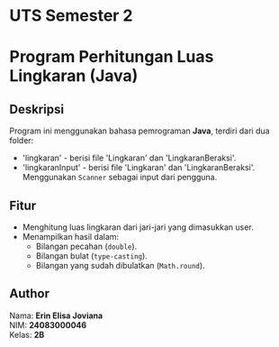 # UTS Semester 2  

# Program Perhitungan Luas Lingkaran (Java)    
## Deskripsi  
Program ini menggunakan bahasa pemrograman **Java**, terdiri dari dua folder:  
- 'lingkaran' - berisi file 'Lingkaran' dan 'LingkaranBeraksi'.
- 'lingkaranInput' - berisi file 'Lingkaran' dan 'LingkaranBeraksi'. Menggunakan `Scanner` sebagai input dari pengguna.

## Fitur  
- Menghitung luas lingkaran dari jari-jari yang dimasukkan user.  
- Menampilkan hasil dalam:  
  - Bilangan pecahan (`double`).  
  - Bilangan bulat (`type-casting`).  
  - Bilangan yang sudah dibulatkan (`Math.round`).

 ## Author
 Nama: **Erin Elisa Joviana**  
 NIM: **24083000046**  
 Kelas: **2B**  

